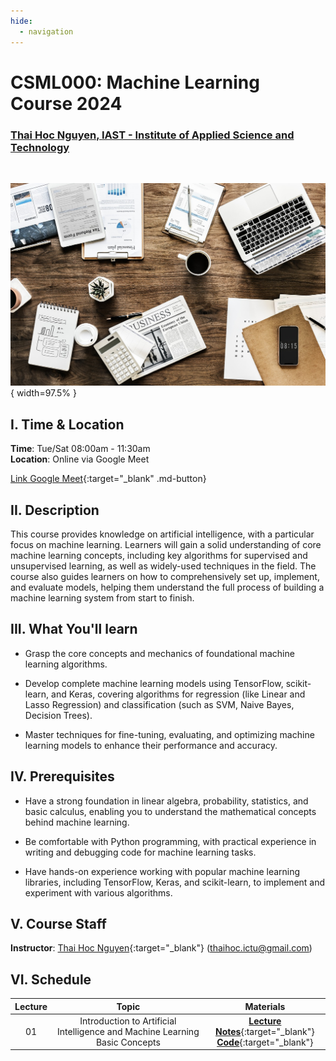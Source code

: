 ```yaml
---
hide:
  - navigation
---
```


# CSML000: Machine Learning Course 2024

<h3><b>
<a href="http://nthaihoc.github.io/" target="_blank">Thai Hoc Nguyen, </a><a href="https://www.khcnict.kennatech.vn/" target="_blank">IAST - Institute of Applied Science and Technology</a>
</b></h3>
<br />

![Teaser](assets/teaser.jpg){ width=97.5% }


## I. Time & Location
**Time**: Tue/Sat 08:00am - 11:30am  
**Location**: Online via Google Meet

[Link Google Meet](){:target="_blank" .md-button}


## II. Description
This course provides knowledge on artificial intelligence, with a particular focus on machine learning. Learners will gain a solid understanding of core machine learning concepts, including key algorithms for supervised and unsupervised learning, as well as widely-used techniques in the field. The course also guides learners on how to comprehensively set up, implement, and evaluate models, helping them understand the full process of building a machine learning system from start to finish.


## III. What You'll learn 
- Grasp the core concepts and mechanics of foundational machine learning algorithms.

- Develop complete machine learning models using TensorFlow, scikit-learn, and Keras, covering 
algorithms for regression (like Linear and Lasso Regression) and classification (such as SVM, Naive Bayes, Decision Trees).

- Master techniques for fine-tuning, evaluating, and optimizing machine learning models to enhance their performance and accuracy.

## IV. Prerequisites
- Have a strong foundation in linear algebra, probability, statistics, and basic calculus, enabling you to understand the mathematical concepts behind machine learning.

- Be comfortable with Python programming, with practical experience in writing and debugging code for machine learning tasks.

- Have hands-on experience working with popular machine learning libraries, including TensorFlow, Keras, and scikit-learn, to implement and experiment with various algorithms.


## V. Course Staff
**Instructor**: [Thai Hoc Nguyen](){:target="_blank"} ([thaihoc.ictu@gmail.com](mailto:thaihoc.ictu@gmail.com))


## VI. Schedule

| Lecture | Topic | Materials |
| :----: | :----: | :----: |
| 01 | Introduction to Artificial Intelligence and Machine Learning Basic Concepts | [**Lecture Notes**]({{links.lec01}}){:target="_blank"}<br>[**Code**]({{links.code01}}){:target="_blank"}|


